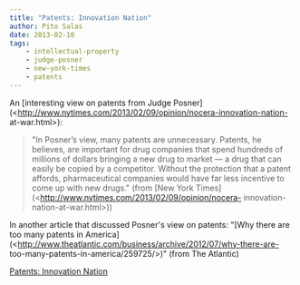 ```yaml
---
title: "Patents: Innovation Nation"
author: Pito Salas
date: 2013-02-10
tags:
    - intellectual-property
    - judge-posner
    - new-york-times
    - patents
---
```




An [interesting view on patents from Judge
Posner](<http://www.nytimes.com/2013/02/09/opinion/nocera-innovation-nation-
at-war.html>):

> "In Posner’s view, many patents are unnecessary. Patents, he believes, are
> important for drug companies that spend hundreds of millions of dollars
> bringing a new drug to market — a drug that can easily be copied by a
> competitor. Without the protection that a patent affords, pharmaceutical
> companies would have far less incentive to come up with new drugs." (from
> [New York Times](<http://www.nytimes.com/2013/02/09/opinion/nocera-
> innovation-nation-at-war.html>))

In another article that discussed Posner's view on patents: "[Why there are
too many patents in
America](<http://www.theatlantic.com/business/archive/2012/07/why-there-are-
too-many-patents-in-america/259725/>)" (from The Atlantic)


[Patents: Innovation Nation](None)

